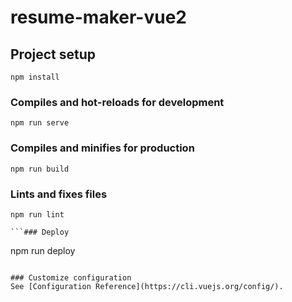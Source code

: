 # resume-maker-vue2

## Project setup
```
npm install
```

### Compiles and hot-reloads for development
```
npm run serve
```

### Compiles and minifies for production
```
npm run build
```

### Lints and fixes files
```
npm run lint

```### Deploy
```
npm run deploy
```

### Customize configuration
See [Configuration Reference](https://cli.vuejs.org/config/).
